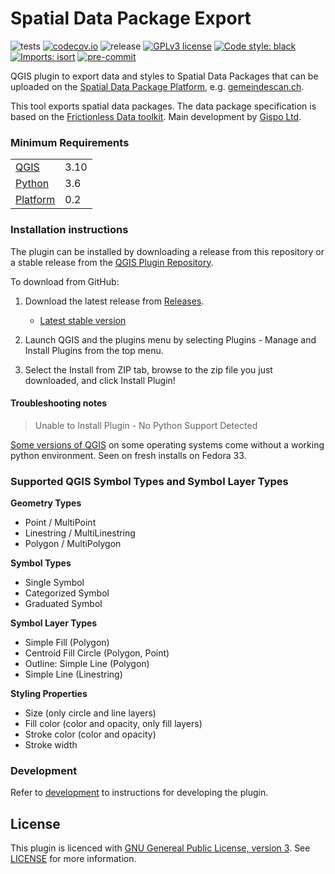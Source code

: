 # Spatial Data Package Export
![tests](https://github.com/cividi/spatial-data-package-export/workflows/Tests/badge.svg)
[![codecov.io](https://codecov.io/github/cividi/spatial-data-package-export/coverage.svg?branch=master)](https://codecov.io/github/cividi/spatial-data-package-export?branch=master)
![release](https://github.com/cividi/spatial-data-package-export/workflows/Release/badge.svg)
[![GPLv3 license](https://img.shields.io/badge/License-GPLv3-blue.svg)](http://perso.crans.org/besson/LICENSE.html)
[![Code style: black](https://img.shields.io/badge/code%20style-black-000000.svg)](https://github.com/psf/black)
[![Imports: isort](https://img.shields.io/badge/%20imports-isort-%231674b1?style=flat&labelColor=ef8336)](https://pycqa.github.io/isort/)
[![pre-commit](https://img.shields.io/badge/pre--commit-enabled-brightgreen?logo=pre-commit&logoColor=white)](https://github.com/pre-commit/pre-commit)

QGIS plugin to export data and styles to Spatial Data Packages that can be uploaded on the [Spatial Data Package Platform](https://github.com/cividi/spatial-data-package-platform), e.g. [gemeindescan.ch](https://gemeindescan.ch).

This tool exports spatial data packages. The data package specification is based on the [Frictionless Data toolkit](https://frictionlessdata.io/).
Main development by [Gispo Ltd](https://www.gispo.fi/en/home/).

### Minimum Requirements

| | |
|-|-|
| [QGIS](https://qgis.org/) | 3.10 |
| [Python](https://www.python.org/downloads/) | 3.6 |
| [Platform](https://github.com/cividi/spatial-data-package-platform/releases) | 0.2 |


### Installation instructions

The plugin can be installed by downloading a release from this
repository or a stable release from the [QGIS Plugin Repository](https://plugins.qgis.org/plugins/SpatialDataPackageExport/).

To download from GitHub:

1. Download the latest release from [Releases](https://github.com/cividi/spatial-data-package-export/releases).

    - [Latest stable version](https://github.com/cividi/spatial-data-package-export/releases/download/0.2.0/SpatialDataPackageExport.0.2.0.zip)

2. Launch QGIS and the plugins menu by selecting Plugins - Manage and Install Plugins from the top menu.

3. Select the Install from ZIP tab, browse to the zip file you just downloaded, and click Install Plugin!

#### Troubleshooting notes

> Unable to Install Plugin - No Python Support Detected

[Some versions of QGIS](https://github.com/qgis/QGIS/issues/32135) on some operating systems come without a working python environment. Seen on fresh installs on Fedora 33.

### Supported QGIS Symbol Types and Symbol Layer Types

**Geometry Types**
- Point / MultiPoint
- Linestring / MultiLinestring
- Polygon / MultiPolygon

**Symbol Types**
- Single Symbol
- Categorized Symbol
- Graduated Symbol

**Symbol Layer Types**
- Simple Fill (Polygon)
- Centroid Fill Circle (Polygon, Point)
- Outline: Simple Line (Polygon)
- Simple Line (Linestring)

**Styling Properties**
- Size (only circle and line layers)
- Fill color (color and opacity, only fill layers)
- Stroke color (color and opacity)
- Stroke width

### Development

Refer to [development](docs/development.md) to instructions for developing the plugin.

## License
This plugin is licenced with
[GNU Genereal Public License, version 3](https://www.gnu.org/licenses/gpl-3.0.html).
See [LICENSE](LICENSE) for more information.
